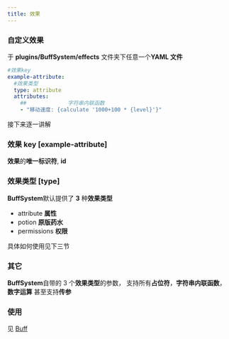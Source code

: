 ```yaml
---
title: 效果
---
```



### 自定义效果

于 **plugins/BuffSystem/effects** 文件夹下任意一个**YAML 文件**

```yaml
#效果key
example-attribute:
  #效果类型
  type: attribute
  attributes:
    ##             字符串内联函数
    - "移动速度: {calculate '1000+100 * {level}'}"
```

接下来逐一讲解

### 效果 key [example-attribute]

**效果**的**唯一标识符**, **id**

### 效果类型 [type]

**BuffSystem**默认提供了 **3** 种**效果类型**

- attribute **属性**
- potion **原版药水**
- permissions **权限**

具体如何使用见下三节

### 其它

**BuffSystem**自带的 3 个**效果类型**的参数，
支持所有**占位符**，**字符串内联函数**，**数字运算**
甚至支持**传参**

### 使用

见 [Buff](https://blog.skillw.com/#sort=buffsystem&doc=Buff/Buff.md)
